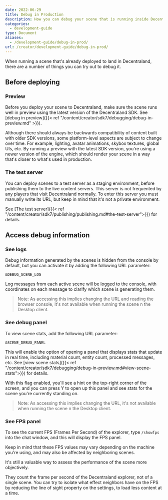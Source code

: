 ```yaml
---
date: 2022-06-29
title: Debug in Production
description: How you can debug your scene that is running inside Decentraland
categories:
  - development-guide
type: Document
aliases:
  - /development-guide/debug-in-prod/
url: /creator/development-guide/debug-in-prod/
---
```


When running a scene that's already deployed to land in Decentraland, there are a number of things you can try out to debug it.

## Before deploying

### Preview

Before you deploy your scene to Decentraland, make sure the scene runs well in preview using the latest version of the Decentraland SDK. See [debug in preview]({{< ref "/content/creator/sdk7/debugging/debug-in-preview.md" >}}).

Although there should always be backwards compatibility of content built with older SDK versions, some platform-level aspects are subject to change over time. For example, lighting, avatar animations, skybox textures, global UIs, etc. By running a preview with the latest SDK version, you're using a newer version of the engine, which should render your scene in a way that's closer to what's used in production.
 

### The test server 

You can deploy scenes to a test server as a staging environment, before publishing them to the live content servers. This server is not frequented by any players that visit Decentraland normally. To enter this server you must manually write its URL, but keep in mind that it's not a private environment.

See [The test server]({{< ref "/content/creator/sdk7/publishing/publishing.md#the-test-server">}}) for details.


## Access debug information



### See logs

Debug information generated by the scenes is hidden from the console by default, but you can activate it by adding the following URL parameter:

`&DEBUG_SCENE_LOG`

Log messages from each active scene will be logged to the console, with coordinates on each message to clarify which scene is generating them.

> Note: As accessing this implies changing the URL and reading the browser console, it's not available when running the scene n the Desktop client.

### See debug panel

To view scene stats, add the following URL parameter:

`&SCENE_DEBUG_PANEL`

This will enable the option of opening a panel that displays stats that update in real time, including material count, entity count, processed messages, etc. See [view scene stats]({{< ref "/content/creator/sdk7/debugging/debug-in-preview.md#view-scene-stats">}}) for details.

With this flag enabled, you'll see a hint on the top-right corner of the screen, and you can press Y to open up this panel and see stats for the scene you're currently standing on.

> Note: As accessing this implies changing the URL, it's not available when running the scene n the Desktop client.


### See FPS panel

To see the current FPS (Frames Per Second) of the explorer, type `/showfps` into the chat window, and this will display the FPS panel.

Keep in mind that these FPS values may vary depending on the machine you're using, and may also be affected by neighboring scenes.

It's still a valuable way to assess the performance of the scene more objectively.

They count the frame per second of the Decentraland explorer, not of a single scene. You can try to isolate what effect neighbors have on the FPS by reducing the line of sight property on the settings, to load less content at a time.








